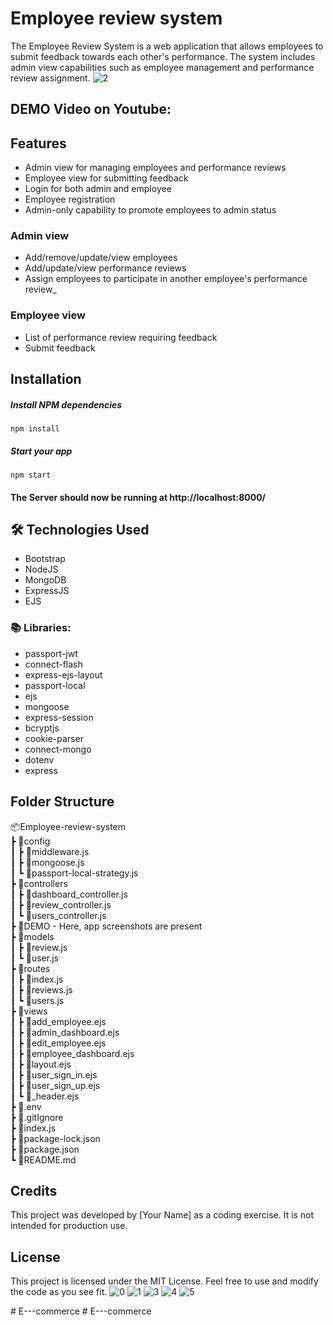 # Employee review system
The Employee Review System is a web application that allows employees to submit feedback towards each other's performance. The system includes admin view capabilities such as employee management and performance review assignment.
![2](https://github.com/erpankajk4/Employee_Review_System/assets/118353291/ad8fd8a2-2d54-401c-9728-92f9a7f1924b)

## DEMO Video on Youtube:


## Features
- Admin view for managing employees and performance reviews
- Employee view for submitting feedback
- Login for both admin and employee
- Employee registration
- Admin-only capability to promote employees to admin status

### Admin view
- Add/remove/update/view employees
- Add/update/view performance reviews
- Assign employees to participate in another employee's performance review_


### Employee view
- List of performance review requiring feedback
- Submit feedback

## Installation

##### Install NPM dependencies

`npm install`

##### Start your app

`npm start`

#### The Server should now be running at http://localhost:8000/


## 🛠️ Technologies Used
- Bootstrap
- NodeJS
- MongoDB
- ExpressJS
- EJS

### 📚 Libraries:
- passport-jwt
- connect-flash
- express-ejs-layout
- passport-local
- ejs
- mongoose
- express-session
- bcryptjs
- cookie-parser
- connect-mongo
- dotenv
- express

## Folder Structure
📦Employee-review-system<br>
 ┣ 📂config<br>
 ┃ ┣ 📜middleware.js<br>
 ┃ ┣ 📜mongoose.js<br>
 ┃ ┗ 📜passport-local-strategy.js<br>
 ┣ 📂controllers<br>
 ┃ ┣ 📜dashboard_controller.js<br>
 ┃ ┣ 📜review_controller.js<br>
 ┃ ┗ 📜users_controller.js<br>
 ┣ 📂DEMO - Here, app screenshots are present<br>
 ┣ 📂models<br>
 ┃ ┣ 📜review.js<br>
 ┃ ┗ 📜user.js<br>
 ┣ 📂routes<br>
 ┃ ┣ 📜index.js<br>
 ┃ ┣ 📜reviews.js<br>
 ┃ ┗ 📜users.js<br>
 ┣ 📂views<br>
 ┃ ┣ 📜add_employee.ejs<br>
 ┃ ┣ 📜admin_dashboard.ejs<br>
 ┃ ┣ 📜edit_employee.ejs<br>
 ┃ ┣ 📜employee_dashboard.ejs<br>
 ┃ ┣ 📜layout.ejs<br>
 ┃ ┣ 📜user_sign_in.ejs<br>
 ┃ ┣ 📜user_sign_up.ejs<br>
 ┃ ┗ 📜_header.ejs<br>
 ┣ 📜.env<br>
 ┣ 📜.gitIgnore<br>
 ┣ 📜index.js<br>
 ┣ 📜package-lock.json<br>
 ┣ 📜package.json<br>
 ┗ 📜README.md<br>

 ## Credits
This project was developed by [Your Name] as a coding exercise. It is not intended for production use.

## License
This project is licensed under the MIT License. Feel free to use and modify the code as you see fit.
![0](https://github.com/erpankajk4/Employee_Review_System/assets/118353291/5a840a9f-26e6-45cf-8f71-64b1c4f1a2e5)
![1](https://github.com/erpankajk4/Employee_Review_System/assets/118353291/f89bb587-62e1-4bc7-8e88-c4a2453182e3)
![3](https://github.com/erpankajk4/Employee_Review_System/assets/118353291/a356b724-7e0d-40af-9862-54b174736bac)
![4](https://github.com/erpankajk4/Employee_Review_System/assets/118353291/71b96f7b-fc0c-467d-ac54-71272b5f526d)
![5](https://github.com/erpankajk4/Employee_Review_System/assets/118353291/2c06c875-27d9-44da-8588-8df638813404)


#   E - - - c o m m e r c e  
 #   E - - - c o m m e r c e  
 